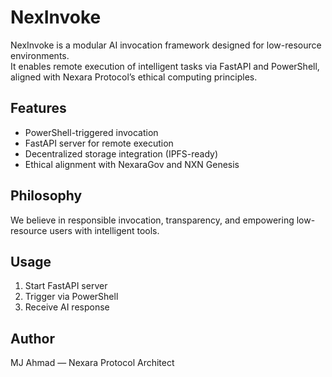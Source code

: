 # NexInvoke

NexInvoke is a modular AI invocation framework designed for low-resource environments.  
It enables remote execution of intelligent tasks via FastAPI and PowerShell, aligned with Nexara Protocol’s ethical computing principles.

## Features
- PowerShell-triggered invocation
- FastAPI server for remote execution
- Decentralized storage integration (IPFS-ready)
- Ethical alignment with NexaraGov and NXN Genesis

## Philosophy
We believe in responsible invocation, transparency, and empowering low-resource users with intelligent tools.

## Usage
1. Start FastAPI server
2. Trigger via PowerShell
3. Receive AI response

## Author
MJ Ahmad — Nexara Protocol Architect
